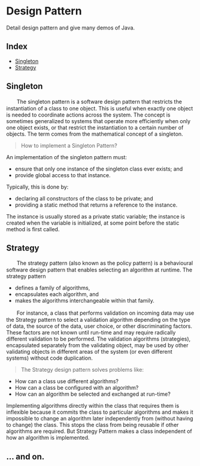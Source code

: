 # Design Pattern

Detail design pattern and give many demos of Java.
 
## Index

- [Singleton](#Singleton)
- [Strategy](#Strategy)


## Singleton

　　The singleton pattern is a software design pattern that restricts the instantiation of a class to one object. This is useful when exactly one object is needed to coordinate actions across the system. The concept is sometimes generalized to systems that operate more efficiently when only one object exists, or that restrict the instantiation to a certain number of objects. The term comes from the mathematical concept of a singleton.

> How to implement a  Singleton Pattern?

An implementation of the singleton pattern must:

- ensure that only one instance of the singleton class ever exists; and
- provide global access to that instance.

Typically, this is done by:

- declaring all constructors of the class to be private; and
- providing a static method that returns a reference to the instance.

The instance is usually stored as a private static variable; the instance is created when the variable is initialized, at some point before the static method is first called.



## Strategy

　　The strategy pattern (also known as the policy pattern) is a behavioural software design pattern that enables selecting an algorithm at runtime. The strategy pattern

- defines a family of algorithms,
- encapsulates each algorithm, and
- makes the algorithms interchangeable within that family.

　　For instance, a class that performs validation on incoming data may use the Strategy pattern to select a validation algorithm depending on the type of data, the source of the data, user choice, or other discriminating factors. These factors are not known until run-time and may require radically different validation to be performed. The validation algorithms (strategies), encapsulated separately from the validating object, may be used by other validating objects in different areas of the system (or even different systems) without code duplication.

> The Strategy design pattern solves problems like:

- How can a class use different algorithms?
- How can a class be configured with an algorithm?
- How can an algorithm be selected and exchanged at run-time?

Implementing algorithms directly within the class that requires them is inflexible because it commits the class to particular algorithms and makes it impossible to change an algorithm later independently from (without having to change) the class. This stops the class from being reusable if other algorithms are required. But Strategy Pattern makes a class independent of how an algorithm is implemented.

## ...  and on.



